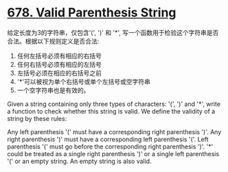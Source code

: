 # [678. Valid Parenthesis String](https://leetcode.com/problems/valid-parenthesis-string/description/)

给定长度为3的字符串，仅包含'(', ')' 和 '*', 写一个函数用于检验这个字符串是否合法。根据以下规则定义是否合法:

1. 任何左括号必须有相应的右括号
2. 任何右括号必须有相应的左括号
3. 左括号必须在相应的右括号之前
4. '*'可以被视为单个右括号或单个左括号或空字符串
5. 一个空字符串也是有效的。

Given a string containing only three types of characters: '(', ')' and '*', write a function to check whether this string is valid. We define the validity of a string by these rules:

Any left parenthesis '(' must have a corresponding right parenthesis ')'.
Any right parenthesis ')' must have a corresponding left parenthesis '('.
Left parenthesis '(' must go before the corresponding right parenthesis ')'.
'*' could be treated as a single right parenthesis ')' or a single left parenthesis '(' or an empty string.
An empty string is also valid.